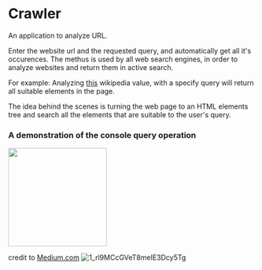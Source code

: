 # Crawler
An application to analyze URL.

Enter the website url and the requested query, and automatically get all it's occurences.
The methus is used by all web search engines, in order to analyze websites and return them in active search.

For example:
Analyzing [this]([url](https://en.wikipedia.org/wiki/Computer_programming)https://en.wikipedia.org/wiki/Computer_programming) wikipedia value, 
with a specify query will return all suitable elements in the page.

The idea behind the scenes is turning the web page to an HTML elements tree and search all the elements that are suitable to the user's query.


<p align="center">
  <h3>A demonstration of the console query operation</h3>

  <img src="(https://miro.medium.com/v2/resize:fit:1100/1*rl9MCcGVeT8meIE3Dcy5Tg.gif)https://miro.medium.com/v2/resize:fit:1100/1*rl9MCcGVeT8meIE3Dcy5Tg.gif" width="200" alt="">
</p>

credit to [Medium.com]([url](https://medium.com/@tomsu/devtools-tips-day-1-the-console-dollars-3aa0d93e923c)https://medium.com/@tomsu/devtools-tips-day-1-the-console-dollars-3aa0d93e923c)
![1_rl9MCcGVeT8meIE3Dcy5Tg](https://github.com/tamarheisler/Crawler/assets/113795766/36db30bf-7487-499f-ab0a-6ee4c6b9d161)
